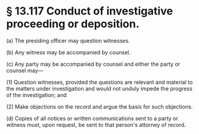 # § 13.117   Conduct of investigative proceeding or deposition.

(a) The presiding officer may question witnesses.


(b) Any witness may be accompanied by counsel.


(c) Any party may be accompanied by counsel and either the party or counsel may—


(1) Question witnesses, provided the questions are relevant and material to the matters under investigation and would not unduly impede the progress of the investigation; and


(2) Make objections on the record and argue the basis for such objections.


(d) Copies of all notices or written communications sent to a party or witness must, upon request, be sent to that person's attorney of record.




